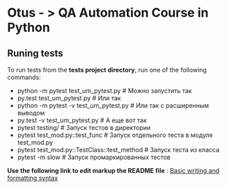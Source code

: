 # Otus - > QA Automation Course in Python


## Runing tests


To run tests from the __tests project directory__, run one of the following commands:


- python -m pytest test_um_pytest.py # Можно запустить так
- py.test test_um_pytest.py # Или так
- python -m pytest -v test_um_pytest.py # Или так с расширенным выводом
- py.test -v test_um_pytest.py # А еще вот так
- pytest testing/ # Запуск тестов в директории
- pytest test_mod.py::test_func # Запуск отдельного теста в модуле test_mod.py
- pytest test_mod.py::TestClass::test_method # Запуск теста из класса
- pytest -m slow # Запуск промаркированных тестов


__Use the following link to edit markup the README file__ : 
[Basic writing and formatting syntax](https://help.github.com/en/articles/basic-writing-and-formatting-syntax)
